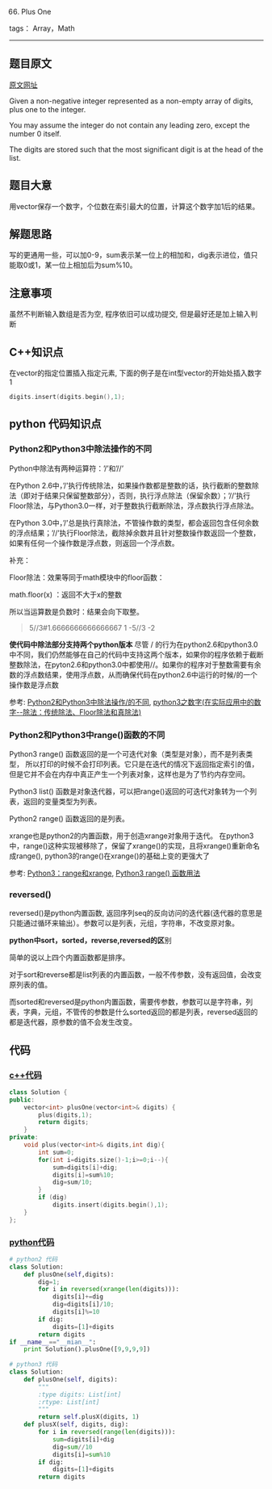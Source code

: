 66. Plus One

tags： Array，Math

---

## 题目原文
[原文网址](https://leetcode.com/problems/plus-one/description/)

Given a non-negative integer represented as a non-empty array of digits, plus one to the integer.

You may assume the integer do not contain any leading zero, except the number 0 itself.

The digits are stored such that the most significant digit is at the head of the list.

## 题目大意
用vector保存一个数字，个位数在索引最大的位置，计算这个数字加1后的结果。


## 解题思路
写的更通用一些，可以加0-9，sum表示某一位上的相加和，dig表示进位，值只能取0或1，某一位上相加后为sum%10。

## 注意事项

虽然不判断输入数组是否为空, 程序依旧可以成功提交, 但是最好还是加上输入判断

## C++知识点

在vector的指定位置插入指定元素, 下面的例子是在int型vector的开始处插入数字1

```c++
digits.insert(digits.begin(),1);
```

## python 代码知识点

### Python2和Python3中除法操作的不同

Python中除法有两种运算符：’/’和’//’

在Python 2.6中，’/’执行传统除法，如果操作数都是整数的话，执行截断的整数除法（即对于结果只保留整数部分），否则，执行浮点除法（保留余数）；’//’执行Floor除法，与Python3.0一样，对于整数执行截断除法，浮点数执行浮点除法。

在Python 3.0中，’/’总是执行真除法，不管操作数的类型，都会返回包含任何余数的浮点结果；’//’执行Floor除法，截除掉余数并且针对整数操作数返回一个整数，如果有任何一个操作数是浮点数，则返回一个浮点数。

补充：

Floor除法：效果等同于math模块中的floor函数：

math.floor(x) ：返回不大于x的整数

所以当运算数是负数时：结果会向下取整。

> 5//3#1.6666666666666667
> 1
> -5//3
> -2

**使代码中除法部分支持两个python版本**
尽管 / 的行为在python2.6和python3.0中不同，我们仍然能够在自己的代码中支持这两个版本，如果你的程序依赖于截断整数除法，在pyton2.6和python3.0中都使用//。如果你的程序对于整数需要有余数的浮点数结果，使用浮点数，从而确保代码在python2.6中运行的时候/的一个操作数是浮点数

参考: [Python2和Python3中除法操作/的不同](https://www.jianshu.com/p/ba132cb399a1), [python3之数字(在实际应用中的数字--除法：传统除法、Floor除法和真除法)](https://blog.csdn.net/fhd001/article/details/6969864)

### Python2和Python3中range()函数的不同

Python3 range() 函数返回的是一个可迭代对象（类型是对象），而不是列表类型， 所以打印的时候不会打印列表。它只是在迭代的情况下返回指定索引的值，但是它并不会在内存中真正产生一个列表对象，这样也是为了节约内存空间。

Python3 list() 函数是对象迭代器，可以把range()返回的可迭代对象转为一个列表，返回的变量类型为列表。

Python2 range() 函数返回的是列表。

xrange也是python2的内置函数，用于创造xrange对象用于迭代。 
在python3中，range()这种实现被移除了，保留了xrange()的实现，且将xrange()重新命名成range(), python3的range()在xrange()的基础上变的更强大了

参考: [Python3：range和xrange](https://blog.csdn.net/jasonLee_lijiaqi/article/details/78973204), [Python3 range() 函数用法](http://www.runoob.com/python3/python3-func-range.html)

### reversed()

reversed()是python内置函数, 返回序列seq的反向访问的迭代器(迭代器的意思是只能通过循环来输出）。参数可以是列表，元组，字符串，不改变原对象。

**python中sort，sorted，reverse,reversed的区**别

简单的说以上四个内置函数都是排序。

对于sort和reverse都是list列表的内置函数，一般不传参数，没有返回值，会改变原列表的值。

而sorted和reversed是python内置函数，需要传参数，参数可以是字符串，列表，字典，元组，不管传的参数是什么sorted返回的都是列表，reversed返回的都是迭代器，原参数的值不会发生改变。

## 代码

### [c++代码](./src/cpp/PlusOne.cpp)
```c++
class Solution {
public:
    vector<int> plusOne(vector<int>& digits) {
        plus(digits,1);
        return digits;
    }
private:
    void plus(vector<int>& digits,int dig){
        int sum=0;
        for(int i=digits.size()-1;i>=0;i--){
            sum=digits[i]+dig;
            digits[i]=sum%10;
            dig=sum/10;
        }
        if (dig)
            digits.insert(digits.begin(),1);
    }
};
```

### [python代码](./src/python/PlusOne.py)

```python
# python2 代码
class Solution:
    def plusOne(self,digits):
        dig=1;
        for i in reversed(xrange(len(digits))):
            digits[i]+=dig
            dig=digits[i]/10;
            digits[i]%=10
        if dig:
            digits=[1]+digits
        return digits
if __name__=="__mian__":
    print Solution().plusOne([9,9,9,9])
    
# python3 代码
class Solution:
    def plusOne(self, digits):
        """
        :type digits: List[int]
        :rtype: List[int]
        """
        return self.plusX(digits, 1)
    def plusX(self, digits, dig):
        for i in reversed(range(len(digits))):
            sum=digits[i]+dig
            dig=sum//10
            digits[i]=sum%10
        if dig:
            digits=[1]+digits
        return digits
```
